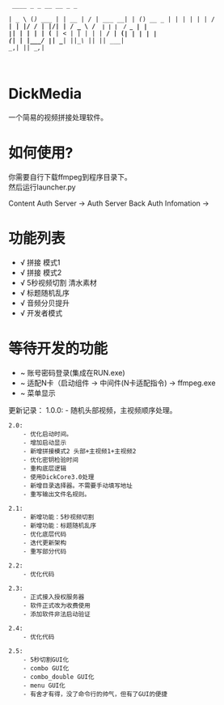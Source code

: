 <code>   ____    _          _      __  __              _   _         
 |  _ \  (_)   ___  | | __ |  \/  |   ___    __| | (_)   __ _ 
 | | | | | |  / __| | |/ / | |\/| |  / _ \  / _` | | |  / _` |
 | |_| | | | | (__  |   <  | |  | | |  __/ | (_| | | | | (_| |
 |____/  |_|  \___| |_|\_\ |_|  |_|  \___|  \__,_| |_|  \__,_|
                                                              
</code>

# DickMedia
一个简易的视频拼接处理软件。

# 如何使用?
你需要自行下载ffmpeg到程序目录下。  
然后运行launcher.py

Content Auth Server -> Auth Server Back Auth Infomation -> 

# 功能列表
* √ 拼接 模式1
* √ 拼接 模式2
* √ 5秒视频切割 清水素材
* √ 标题随机乱序
* √ 音频分贝提升
* √ 开发者模式

# 等待开发的功能
* ~ 账号密码登录(集成在RUN.exe)
* ~ 适配N卡（启动组件 -> 中间件(N卡适配指令) -> ffmpeg.exe
* ~ 菜单显示

更新记录：
    1.0.0:
        - 随机头部视频，主视频顺序处理。
    
    2.0:
        - 优化启动时间。
        - 增加启动显示
        - 新增拼接模式2 头部+主视频1+主视频2
        - 优化密钥检验时间
        - 重构底层逻辑
        - 使用DickCore3.0处理
        - 新增目录选择器。不需要手动填写地址
        - 重写输出文件名规则。
    
    2.1:
        - 新增功能：5秒视频切割
        - 新增功能：标题随机乱序
        - 优化底层代码
        - 迭代更新架构
        - 重写部分代码
    
    2.2: 
        - 优化代码
    
    2.3:
        - 正式接入授权服务器
        - 软件正式改为收费使用
        - 添加软件非法启动验证
    
    2.4:
        - 优化代码
    
    2.5:
        - 5秒切割GUI化
        - combo GUI化
        - combo_double GUI化
        - menu GUI化
        - 有舍才有得，没了命令行的帅气，但有了GUI的便捷
        
